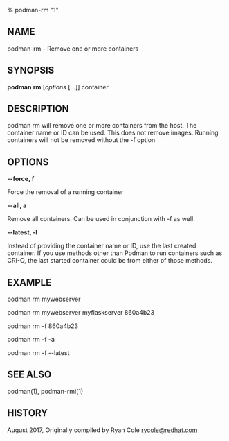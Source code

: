 % podman-rm "1"

## NAME
podman\-rm - Remove one or more containers

## SYNOPSIS
**podman** **rm** [*options* [...]] container

## DESCRIPTION
podman rm will remove one or more containers from the host.  The container name or ID can be used.  This does not remove images.  Running containers will not be removed without the -f option

## OPTIONS

**--force, f**

Force the removal of a running container

**--all, a**

Remove all containers.  Can be used in conjunction with -f as well.

**--latest, -l**

Instead of providing the container name or ID, use the last created container. If you use methods other than Podman
to run containers such as CRI-O, the last started container could be from either of those methods.
## EXAMPLE

podman rm mywebserver

podman rm mywebserver myflaskserver 860a4b23

podman rm -f 860a4b23

podman rm -f -a

podman rm -f --latest

## SEE ALSO
podman(1), podman-rmi(1)

## HISTORY
August 2017, Originally compiled by Ryan Cole <rycole@redhat.com>
